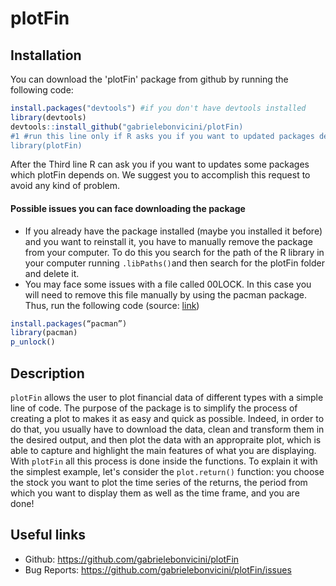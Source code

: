 # plotFin

## Installation

You can download the 'plotFin' package from github by running the following code: 


``` r
install.packages("devtools") #if you don't have devtools installed 
library(devtools) 
devtools::install_github("gabrielebonvicini/plotFin)
#1 #run this line only if R asks you if you want to updated packages dependecies
library(plotFin)
```
After the Third line R can ask you if you want to updates some packages which plotFin depends on. 
We suggest you to accomplish this request to avoid any kind of problem.
#### Possible issues you can face downloading the package 
-	If you already have the package installed (maybe you installed it before) and you want to reinstall it, you have to manually remove the package from your computer. 
To do this you search for the path of the R library in your computer running `.libPaths()`and  then search for the plotFin folder and delete it.
-	You may face some issues with a file called 00LOCK. In this case you will need to remove this file manually by using the pacman package. 
Thus, run the following code (source: [link](https://stackoverflow.com/questions/26570912/error-in-installation-a-r-package))

``` r
install.packages(“pacman”)
library(pacman)
p_unlock()  
```

## Description
`plotFin` allows the user to plot financial data of different types with a simple line of code. The purpose of the package is to simplify the process of creating a 
plot to makes it as easy and quick as possible. 
Indeed, in order to do that, you usually have to download the data, clean  and transform them in the desired output, and then plot the data with an appropraite plot, 
which is able to capture and highlight the main features of what you are displaying. 
With  `plotFin` all this process is done inside the functions. 
To explain it with the simplest example, let's consider the `plot.return()` function: you choose the stock you want to plot the time series of the returns, the period 
from which you want to display them as well as the time frame, and you are done! 

## Useful links 
- Github: https://github.com/gabrielebonvicini/plotFin
- Bug Reports: https://github.com/gabrielebonvicini/plotFin/issues
